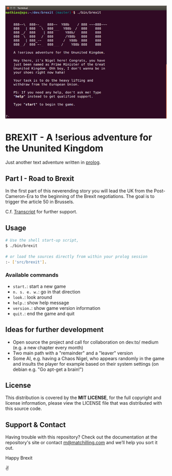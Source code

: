 ![Brexit start-up screen](./resource/brexit.png)

# BREXIT - A !serious adventure for the Ununited Kingdom
Just another text adventure written in [prolog](http://www.swi-prolog.org/).

## Part I - Road to Brexit
In the first part of this neverending story you will lead the UK from the Post-Cameron-Era to the beginning of the Brexit negotiations. The goal is to trigger the article 50 in Brussels.

C.f. [Transcript](transcript.md) for further support.

## Usage
```sh
# Use the shell start-up script,
$ ./bin/brexit

# or load the sources directly from within your prolog session
:- ['src/brexit'].
```

### Available commands
* `start.`: start a new game
* `n. s. e. w.`: go in that direction
* `look.`: look around
* `help.`: show help message
* `version.`: show game version information
* `quit.`: end the game and quit

## Ideas for further development
* Open source the project and call for collaboration on dev.to/ medium (e.g. a new chapter every month)
* Two main path with a "remainder" and a "leaver" version
* Some AI, e.g. having a Chaos Nigel, who appears randomly in the game and insults the player for example based on their system settings (on debian e.g. "Go apt-get a brain!")

## License
This distribution is covered by the **MIT LICENSE**, for the full copyright and license information, please view the LICENSE file that was distributed with this source code.

## Support & Contact
Having trouble with this repository? Check out the documentation at the repository's site or contact m@matchilling.com and we’ll help you sort it out.

Happy Brexit

:v:
